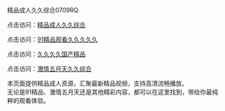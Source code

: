 精品成人久久综合0709RQ

点击访问：<a href="https://heiliao2dmwwy.pages.dev/">精品成人久久综合</a>

点击访问：<a href="https://heiliaoll4qsx.pages.dev/">91精品观看久久久久久</a>

点击访问：<a href="https://heiliaowzu4ur.pages.dev/">久久久久国产精品</a>

点击访问：<a href="https://heiliaozj3tjd.pages.dev/">激情五月天久久综合</a>

本页面提供精品成人资源，汇聚最新精品视频，支持高清流畅播放。  
无论是91精品、激情五月天还是其他精彩内容，都可以在这里找到，带给你最纯粹的观看体验。

<span style="display:none;">[Canonical link](https://github.com/T20250709/So13 ）</span>
